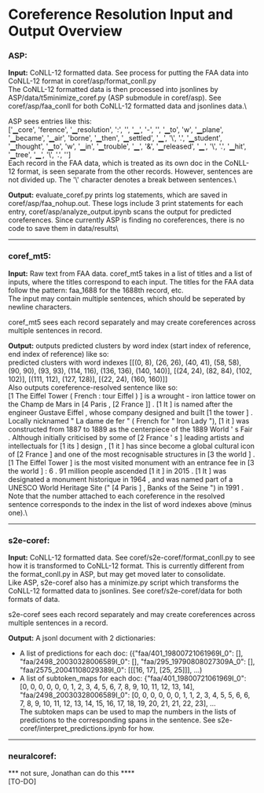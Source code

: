 # Coreference Resolution Input and Output Overview

### ASP:

**Input:** CoNLL-12 formatted data. See process for putting the FAA data into CoNLL-12 format in coref/asp/format_conll.py\
The CoNLL-12 formatted data is then processed into jsonlines by ASP/data/t5minimize_coref.py (ASP submodule in coref/asp). See coref/asp/faa_conll for both CoNLL-12 formatted data and jsonlines data.\

ASP sees entries like this: \
['▁core', 'ference', '▁resolution', ':', '<speaker>', '▁', '-', '</speaker>', '▁to', 'w', '▁plane', '▁became', '▁air', 'borne', '▁then', '▁settled', '▁', '\\', '.', '▁student', '▁thought', '▁to', 'w', '▁in', '▁trouble', '▁', '&', '▁released', '▁', '\\', '.', '▁hit', '▁tree', '▁', '\\', '.', '</s>']\
Each record in the FAA data, which is treated as its own doc in the CoNLL-12 format, is seen separate from the other records. However, sentences are not divided up. The '\\' character denotes a break between sentences.\

**Output:** evaluate_coref.py prints log statements, which are saved in coref/asp/faa_nohup.out. These logs include 3 print statements for each entry, coref/asp/analyze_output.ipynb scans the output for predicted coreferences. Since currently ASP is finding no coreferences, there is no code to save them in data/results\

---

### coref_mt5:

**Input:** Raw text from FAA data. coref_mt5 takes in a list of titles and a list of inputs, where the titles correspond to each input. The titles for the FAA data follow the pattern: faa_1688 for the 1688th record, etc.\
The input may contain multiple sentences, which should be seperated by newline characters.

coref_mt5 sees each record separately and may create coreferences across multiple sentences in record.

**Output:** outputs predicted clusters by word index (start index of reference, end index of reference) like so:\
predicted clusters with word indexes [[(0, 8), (26, 26), (40, 41), (58, 58), (90, 90), (93, 93), (114, 116), (136, 136), (140, 140)], [(24, 24), (82, 84), (102, 102)], [(111, 112), (127, 128)], [(22, 24), (160, 160)]]\
Also outputs coreference-resolved sentence like so:\
[1 The Eiffel Tower ( French : tour Eiffel ) ] is a wrought - iron lattice tower on the Champ de Mars in [4 Paris , [2 France ]] . [1 It ] is named after the engineer Gustave Eiffel , whose company designed and built [1 the tower ] . Locally nicknamed " La dame de fer " ( French for " Iron Lady "), [1 it ] was constructed from 1887 to 1889 as the centerpiece of the 1889 World ' s Fair . Although initially criticised by some of [2 France ' s ] leading artists and intellectuals for [1 its ] design , [1 it ] has since become a global cultural icon of [2 France ] and one of the most recognisable structures in [3 the world ] . [1 The Eiffel Tower ] is the most visited monument with an entrance fee in [3 the world ] : 6 . 91 million people ascended [1 it ] in 2015 . [1 It ] was designated a monument historique in 1964 , and was named part of a UNESCO World Heritage Site (" [4 Paris ] , Banks of the Seine ") in 1991 .\
Note that the number attached to each coreference in the resolved sentence corresponds to the index in the list of word indexes above (minus one).\

---

### s2e-coref:

**Input:** CoNLL-12 formatted data. See coref/s2e-coref/format_conll.py to see how it is transformed to CoNLL-12 format. This is currently different from the format_conll.py in ASP, but may get moved later to consolidate.\
Like ASP, s2e-coref also has a minimize.py script which transforms the CoNLL-12 formatted data to jsonlines. See coref/s2e-coref/data for both formats of data. 

s2e-coref sees each record separately and may create coreferences across multiple sentences in a record.

**Output:** A jsonl document with 2 dictionaries:
- A list of predictions for each doc: ({"faa/401_19800721061969I_0": [], "faa/2498_20030328006589I_0": [], "faa/295_19790808027309A_0": [], "faa/2575_20041108029389I_0": [[[16, 17], [25, 25]]], ...)
- A list of subtoken_maps for each doc: {"faa/401_19800721061969I_0": [0, 0, 0, 0, 0, 0, 1, 2, 3, 4, 5, 6, 7, 8, 9, 10, 11, 12, 13, 14], "faa/2498_20030328006589I_0": [0, 0, 0, 0, 0, 0, 1, 1, 2, 3, 4, 5, 5, 6, 6, 7, 8, 9, 10, 11, 12, 13, 14, 15, 16, 17, 18, 19, 20, 21, 21, 22, 23], ...\
The subtoken maps can be used to map the numbers in the lists of predictions to the corresponding spans in the sentence. See s2e-coref/interpret_predictions.ipynb for how.

---

### neuralcoref:

*** not sure, Jonathan can do this ****\
[TO-DO]
